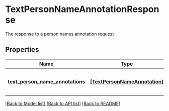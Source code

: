# TextPersonNameAnnotationResponse

The response to a person names annotation request
## Properties
Name | Type | Description | Notes
------------ | ------------- | ------------- | -------------
**text_person_name_annotations** | [**[TextPersonNameAnnotation]**](TextPersonNameAnnotation.md) | A list of person name annotations | 

[[Back to Model list]](../README.md#documentation-for-models) [[Back to API list]](../README.md#documentation-for-api-endpoints) [[Back to README]](../README.md)


